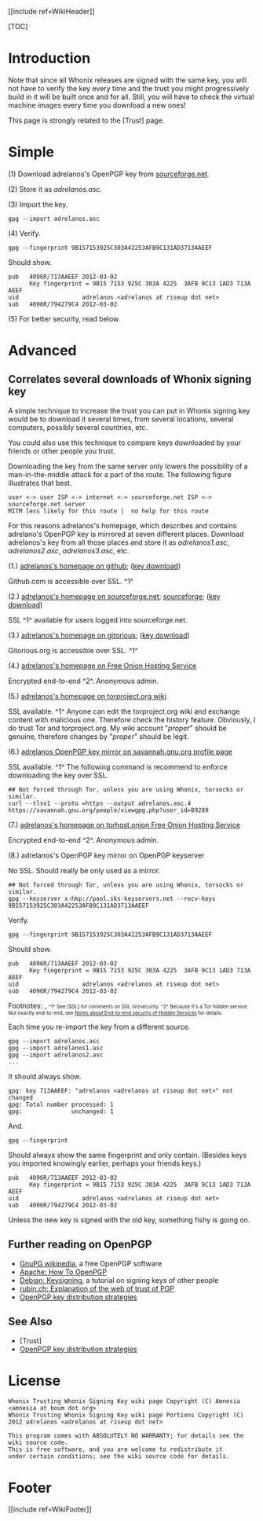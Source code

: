 <!--
Copyright:

   Copyright (C) Amnesia <amnesia at boum dot org>
   Portions Copyright (C) 2012 adrelanos <adrelanos at riseup dot net>
   
   This program is free software; you can redistribute it and/or modify
   it under the terms of the GNU General Public License as published by
   the Free Software Foundation; either version 3 of the License, or
   (at your option) any later version.
		 
   This program is distributed in the hope that it will be useful,
   but WITHOUT ANY WARRANTY; without even the implied warranty of
   MERCHANTABILITY or FITNESS FOR A PARTICULAR PURPOSE.  See the
   GNU General Public License for more details.
	  
   You should have received a copy of the GNU General Public License
   along with this program; if not, write to:

	Free Software Foundation, Inc. 
	51 Franklin St, Fifth Floor
	Boston, MA 02110-1301, USA.

On Debian GNU/Linux systems, the complete text of the GNU General Public
License can be found in the /usr/share/common-licenses' directory.

The complete text of the GNU General Public License can also be found online on gnu.org <https://www.gnu.org/licenses/gpl.html>, in Whonix virtual machine images in /usr/share/common-licenses/GPL-3 file or in Whonix wiki on <https://sourceforge.net/p/whonix/wiki/GPLv3/>.
-->

<!--
This wiki page is a fork of the Tails Trusting Tails signing key page, from this exact source <http://git.immerda.ch/?p=amnesia.git;a=blob;f=wiki/src/doc/get/trusting_tails_signing_key.mdwn;hb=63b68fb4970361131cbd1713b40521244e88c204>.
-->

[[include ref=WikiHeader]]

[TOC]

# Introduction #
Note that since all Whonix releases are signed with the same key, you will not have to verify the key every time and the trust you might progressively build in it will be built once and for all. Still, you will have to check the virtual machine images every time you download a new ones!

This page is strongly related to the [Trust] page.

# Simple #
(1) Download adrelanos's OpenPGP key from [sourceforge.net](https://sourceforge.net/p/whonix/code/ci/b5e205ccb19a11e901124fe7f101fcb0c71b0c8c/tree/adrelanos.asc?format=raw).

(2) Store it as *adrelanos.asc*.

(3) Import the key.

    gpg --import adrelanos.asc

(4) Verify.

    gpg --fingerprint 9B157153925C303A42253AFB9C131AD3713AAEEF

Should show.

    pub   4096R/713AAEEF 2012-03-02
          Key fingerprint = 9B15 7153 925C 303A 4225  3AFB 9C13 1AD3 713A AEEF
    uid                  adrelanos <adrelanos at riseup dot net>
    sub   4096R/794279C4 2012-03-02

(5) For better security, read below.

# Advanced #
## Correlates several downloads of Whonix signing key
A simple technique to increase the trust you can put in Whonix signing key would be to download it several times, from several locations, several computers, possibly several countries, etc.

You could also use this technique to compare keys downloaded by your friends or other people you trust.

Downloading the key from the same server only lowers the possibility of a man-in-the-middle attack for a part of the route. The following figure illustrates that best.

    user <-> user ISP <-> internet <-> sourceforge.net ISP <-> sourceforge.net server
    MITM less likely for this route |  no help for this route

For this reasons adrelanos's homepage, which describes and contains adrelano's OpenPGP key is mirrored at seven different places. Download adrelanos's key from all those places and store it as *adrelanos1.asc*, *adrelanos2.asc*, *adrelanos3.asc*, etc.

(1.) [adrelanos's homepage on github](https://github.com/adrelanos/Whonix); ([key download](https://raw.github.com/adrelanos/Whonix/master/adrelanos.asc))

Github.com is accessible over SSL. ^1^

(2.) [adrelanos's homepage on sourceforge.net](https://sourceforge.net/p/whonix/code/ci/1c4dc70fde6459002437c4965fe02c9e7a1ab5c8/tree/); [sourceforge](https://sourceforge.net/p/whonix/code/ci/b5e205ccb19a11e901124fe7f101fcb0c71b0c8c/tree/adrelanos.asc); ([key download](https://sourceforge.net/p/whonix/code/ci/b5e205ccb19a11e901124fe7f101fcb0c71b0c8c/tree/adrelanos.asc?format=raw))

SSL ^1^ available for users logged into sourceforge.net.

(3.) [adrelanos's homepage on gitorious](https://gitorious.org/whonix/whonix/blobs/master/README.g); ([key download](https://gitorious.org/whonix/whonix/blobs/raw/master/adrelanos.asc))

Gitorious.org is accessible over SSL. ^1^

(4.) [adrelanos's homepage on Free Onion Hosting Service](http://su6ephfi7dtxnbtb.onion/) 

Encrypted end-to-end ^2^.
Anonymous admin.

(5.) [adrelanos's homepage on torproject.org wiki](https://trac.torproject.org/projects/tor/wiki/doc/proper)

SSL available. ^1^
Anyone can edit the torproject.org wiki and exchange content with malicious one. Therefore check the history feature. Obviously, I do trust Tor and torproject.org. My wiki account "*proper*" should be genuine, therefore changes by "*proper*" should be legit.

(6.) [adrelanos OpenPGP key mirror on savannah.gnu.org profile page](https://savannah.gnu.org/people/viewgpg.php?user_id=89289)

SSL available. ^1^
The following command is recommend to enforce downloading the key over SSL.

    ## Not forced through Tor, unless you are using Whonix, torsocks or similar.
    curl --tlsv1 --proto =https --output adrelanos.asc.4 https://savannah.gnu.org/people/viewgpg.php?user_id=89289

(7.) [adrelanos's homepage on torhost.onion Free Onion Hosting Service](http://p4vm6o4n4hbfqxhy.onion/)

Encrypted end-to-end ^2^.
Anonymous admin.

(8.) adrelanos's OpenPGP key mirror on OpenPGP keyserver

No SSL.
Should really be only used as a mirror.

    ## Not forced through Tor, unless you are using Whonix, torsocks or similar.
    gpg --keyserver x-hkp://pool.sks-keyservers.net --recv-keys 9B157153925C303A42253AFB9C131AD3713AAEEF

Verify.

    gpg --fingerprint 9B157153925C303A42253AFB9C131AD3713AAEEF

Should show.

    pub   4096R/713AAEEF 2012-03-02
          Key fingerprint = 9B15 7153 925C 303A 4225  3AFB 9C13 1AD3 713A AEEF
    uid                  adrelanos <adrelanos at riseup dot net>
    sub   4096R/794279C4 2012-03-02

Footnotes:
<font size="-3">
,,
^1^ See [SSL] for comments on SSL (in)security.
^2^ Because it's a Tor hidden service. Not exactly end-to-end, see [Notes about End-to-end security of Hidden Services](https://sourceforge.net/p/whonix/wiki/Threat%20Model/#notes-about-end-to-end-security-of-hidden-services) for details.
</font>

Each time you re-import the key from a different source.

    gpg --import adrelanos.asc 
    gpg --import adrelanos1.asc 
    gpg --import adrelanos2.asc 
    ...

It should always show.

    gpg: key 713AAEEF: "adrelanos <adrelanos at riseup dot net>" not changed
    gpg: Total number processed: 1
    gpg:              unchanged: 1

And.

    gpg --fingerprint

Should always show the same fingerprint and only contain. (Besides keys you imported knowingly earlier, perhaps your friends keys.)

    pub   4096R/713AAEEF 2012-03-02
          Key fingerprint = 9B15 7153 925C 303A 4225  3AFB 9C13 1AD3 713A AEEF
    uid                  adrelanos <adrelanos at riseup dot net>
    sub   4096R/794279C4 2012-03-02

Unless the new key is signed with the old key, something fishy is going on.

## Further reading on OpenPGP
* [GnuPG wikipedia](https://en.wikipedia.org/wiki/GNU_Privacy_Guard), a free OpenPGP software
* [Apache: How To OpenPGP](http://www.apache.org/dev/openpgp.html)
* [Debian: Keysigning](http://www.debian.org/events/keysigning), a tutorial on signing keys of other people
* [rubin.ch: Explanation of the web of trust of PGP](http://www.rubin.ch/pgp/weboftrust.en.html)
* [OpenPGP key distribution strategies](https://sourceforge.net/p/whonix/wiki/OpenPGP/)

## See Also
* [Trust]
* [OpenPGP key distribution strategies](https://sourceforge.net/p/whonix/wiki/OpenPGP/)

# License #
    Whonix Trusting Whonix Signing Key wiki page Copyright (C) Amnesia <amnesia at boum dot org>
    Whonix Trusting Whonix Signing Key wiki page Portions Copyright (C) 2012 adrelanos <adrelanos at riseup dot net>
    
    This program comes with ABSOLUTELY NO WARRANTY; for details see the wiki source code.
    This is free software, and you are welcome to redistribute it
    under certain conditions; see the wiki source code for details.

# Footer #
[[include ref=WikiFooter]]